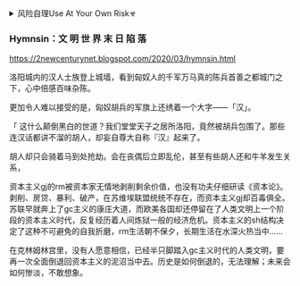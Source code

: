 <details><summary>风险自理Use At Your Own Risk☣</summary>

### 二大爷：觉醒是一趟孤独的旅程
https://2newcenturynet.blogspot.com/2020/03/blog-post_934.html

作为一个历尽沧桑的中年人，他和很多zg人一样，经历过这个社会的不公，也知道根源之所在。但是，每当谈起美国，就会陡然转变情感模式，如同不共戴天的仇人。经常说的一句话就是：zg要崛起，最大的仇敌就是美国。

我也知道在这个gj成长起来的几代人，都有这个问题——那就是他们关于欧美或者日本的认知，在数十年的清洗中，已经深入骨髓，成为至少三代zg人的世界观DNA，极难改变。

在国内新冠疫情爆发之初，我写了一系列抨击瞒报的文章。这个女士可能忍无可忍，突然破口大骂：你特么的到底收了美国多少好处，这么诋毁祖国！

我写文章被粉蛆骂是家常便饭，从来不在意，但是这个女士能在点赞三年后才忍不住骂我，而且是以一个武h人的身份，我确实十分吃惊。某种程度上我觉得她也实在很不容易，可能仅仅是因为喜欢我的文笔之类的原因当了粉丝，但骨子里应该从来没有接受过文章里最根本的价值观。结果明明在为她的家乡呐喊，却被她当做抹黑家乡。

这种认知上的反智特征，或者说不可逆，固然从小所受的填鸭教育和信息供给要背上很大的锅，但很难说自己就没有什么责任。
</details>

### Hymnsin：文 明 世 界 末 日 陷 落
https://2newcenturynet.blogspot.com/2020/03/hymnsin.html

洛阳城内的汉人士族登上城墙，看到匈奴人的千军万马真的陈兵首善之都城门之下，心中倍感百味杂陈。

更加令人难以接受的是，匈奴胡兵的军旗上还绣着一个大字——「汉」。

「 这什么颠倒黑白的世道？我们堂堂天子之居所洛阳，竟然被胡兵包围了。那些连汉话都讲不溜的胡人，却妄自尊大自称『汉』起来了。

胡人却只会骑着马到处抢劫。会在丧偶后立即乱伦，甚至有些胡人还和牛羊发生关系，

资本主义gj的rm被资本家无情地剥削剩余价值，也没有功夫仔细研读《资本论》。剥削、房贷、暴利、破产，在苏维埃联盟统统不存在，而资本主义gj却百毒俱全。苏联早就奔上了gc主义的康庄大道，而欧美各国却还停留在了人类文明上一个阶段的资本主义时代，反复经历着人间炼狱一般的经济危机。资本主义的sh结构决定了这种不可避免的自我折磨，rm生活朝不保夕，长期生活在水深火热当中……

在克林姆林宫里，没有人愿意相信，已经半只脚踏入gc主义时代的人类文明，要再一次全面倒退回资本主义的泥沼当中去。历史是如何倒退的，无法理解；未来会如何惨淡，不敢想象。
